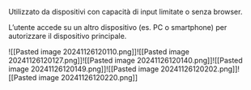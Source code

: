 Utilizzato da dispositivi con capacità di input limitate o senza browser.

L’utente accede su un altro dispositivo (es. PC o smartphone) per autorizzare il dispositivo principale.

![[Pasted image 20241126120110.png]]![[Pasted image 20241126120127.png]]![[Pasted image 20241126120140.png]]![[Pasted image 20241126120149.png]]![[Pasted image 20241126120202.png]]![[Pasted image 20241126120220.png]]